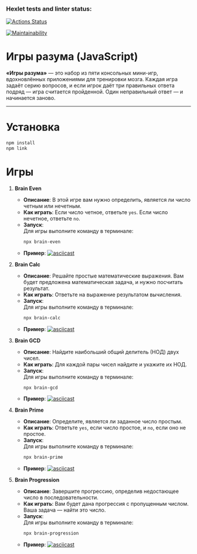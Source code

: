 ### Hexlet tests and linter status:
[![Actions Status](https://github.com/Licoler/frontend-project-44/actions/workflows/hexlet-check.yml/badge.svg)](https://github.com/Licoler/frontend-project-44/actions)

[![Maintainability](https://api.codeclimate.com/v1/badges/d8439cc97c5c542a2ab4/maintainability)](https://codeclimate.com/github/Licoler/frontend-project-44/maintainability)

# Игры разума (JavaScript)

**«Игры разума»** — это набор из пяти консольных мини-игр, вдохновлённых приложениями для тренировки мозга. Каждая игра задаёт серию вопросов, и если игрок даёт три правильных ответа подряд — игра считается пройденной. Один неправильный ответ — и начинается заново.

---

# Установка

```bash
npm install
npm link
```
# Игры

1. **Brain Even**
   - **Описание**: В этой игре вам нужно определить, является ли число четным или нечетным.
   - **Как играть**: Если число четное, ответьте `yes`. Если число нечетное, ответьте `no`.
   - **Запуск**:  
     Для игры выполните команду в терминале:
     ```bash
     npx brain-even
     ```
   - **Пример**:
    [![asciicast](https://asciinema.org/a/0aq1ZY3AAbevSExOUESHMqpWz.svg)](https://asciinema.org/a/0aq1ZY3AAbevSExOUESHMqpWz)


1. **Brain Calc**
   - **Описание**: Решайте простые математические выражения. Вам будет предложена математическая задача, и нужно посчитать результат.
   - **Как играть**: Ответьте на выражение результатом вычисления.
   - **Запуск**:  
     Для игры выполните команду в терминале:
     ```bash
     npx brain-calc
     ```
   - **Пример**:
     [![asciicast](https://asciinema.org/a/FVeGDz27PLM2TWtK1uypCc8Aq.svg)](https://asciinema.org/a/FVeGDz27PLM2TWtK1uypCc8Aq)

2. **Brain GCD**
   - **Описание**: Найдите наибольший общий делитель (НОД) двух чисел.
   - **Как играть**: Для каждой пары чисел найдите и укажите их НОД.
   - **Запуск**:  
     Для игры выполните команду в терминале:
     ```bash
     npx brain-gcd
     ```
   - **Пример**:
     [![asciicast](https://asciinema.org/a/1MYO2oiIhU8mvm5JYLTL3eAGd.svg)](https://asciinema.org/a/1MYO2oiIhU8mvm5JYLTL3eAGd)
3. **Brain Prime**
   - **Описание**: Определите, является ли заданное число простым.
   - **Как играть**: Ответьте `yes`, если число простое, и `no`, если оно не простое.
   - **Запуск**:  
     Для игры выполните команду в терминале:
     ```bash
     npx brain-prime
     ```
   - **Пример**:
     [![asciicast](https://asciinema.org/a/AZovejlTG52CRX5Sq2kDYGyho.svg)](https://asciinema.org/a/AZovejlTG52CRX5Sq2kDYGyho)

4. **Brain Progression**
   - **Описание**: Завершите прогрессию, определив недостающее число в последовательности.
   - **Как играть**: Вам будет дана прогрессия с пропущенным числом. Ваша задача — найти это число.
   - **Запуск**:  
     Для игры выполните команду в терминале:
     ```bash
     npx brain-progression
     ```
   - **Пример**:
     [![asciicast](https://asciinema.org/a/8L9j2eVFt7JA95GZcftb90prh.svg)](https://asciinema.org/a/8L9j2eVFt7JA95GZcftb90prh)








